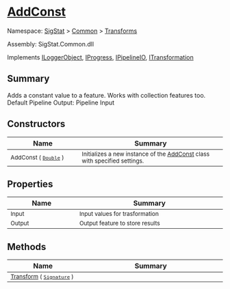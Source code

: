 # [AddConst](./AddConst.md)

Namespace: [SigStat]() > [Common](./../README.md) > [Transforms](./README.md)

Assembly: SigStat.Common.dll

Implements [ILoggerObject](./../ILoggerObject.md), [IProgress](./../Helpers/IProgress.md), [IPipelineIO](./../Pipeline/IPipelineIO.md), [ITransformation](./../ITransformation.md)

## Summary
Adds a constant value to a feature. Works with collection features too.  <br>Default Pipeline Output: Pipeline Input

## Constructors

| Name<a href="#"><img width=160></a> | Summary<a href="#"><img width=400></a> | 
| --- | --- | 
| <sub>AddConst ( [`Double`](https://docs.microsoft.com/en-us/dotnet/api/System.Double) )</sub>| <sub>Initializes a new instance of the [AddConst](https://github.com/hargitomi97/sigstat/blob/master/docs/md/SigStat/Common/Transforms/AddConst.md) class with specified settings.</sub>| <br>


## Properties

| Name<a href="#"><img width=160></a> | Summary<a href="#"><img width=400></a> | 
| --- | --- | 
| <sub>Input</sub>| <sub>Input values for trasformation</sub>| <br>
| <sub>Output</sub>| <sub>Output feature to store results</sub>| <br>


## Methods

| Name<a href="#"><img width=160></a> | Summary<a href="#"><img width=400></a> | 
| --- | --- | 
| <sub>[Transform](./Methods/AddConst-100663605.md) ( [`Signature`](./../Signature.md) )</sub>| <sub></sub>| <br>


